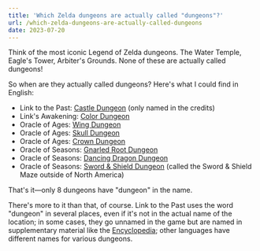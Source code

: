 ```yaml
---
title: 'Which Zelda dungeons are actually called "dungeons"?'
url: /which-zelda-dungeons-are-actually-called-dungeons
date: 2023-07-20
---
```


Think of the most iconic Legend of Zelda dungeons. The Water Temple, Eagle's Tower, Arbiter's Grounds. None of these are actually called dungeons!

So when are they actually called dungeons? Here's what I could find in English:

- Link to the Past: [Castle Dungeon](https://zeldawiki.wiki/wiki/Castle_Dungeon) (only named in the credits)
- Link's Awakening: [Color Dungeon](https://zeldawiki.wiki/wiki/Color_Dungeon)
- Oracle of Ages: [Wing Dungeon](https://zeldawiki.wiki/wiki/Wing_Dungeon)
- Oracle of Ages: [Skull Dungeon](https://zeldawiki.wiki/wiki/Skull_Dungeon)
- Oracle of Ages: [Crown Dungeon](https://zeldawiki.wiki/wiki/Crown_Dungeon)
- Oracle of Seasons: [Gnarled Root Dungeon](https://zeldawiki.wiki/wiki/Gnarled_Root_Dungeon)
- Oracle of Seasons: [Dancing Dragon Dungeon](https://zeldawiki.wiki/wiki/Dancing_Dragon_Dungeon)
- Oracle of Seasons: [Sword & Shield Dungeon](https://zeldawiki.wiki/wiki/Sword_%26_Shield_Maze) (called the Sword & Shield Maze outside of North America)

That's it—only 8 dungeons have "dungeon" in the name.

There's more to it than that, of course. Link to the Past uses the word "dungeon" in several places, even if it's not in the actual name of the location; in some cases, they go unnamed in the game but are named in supplementary material like the [Encyclopedia](https://zeldawiki.wiki/wiki/The_Legend_of_Zelda:_Encyclopedia); other languages have different names for various dungeons.
